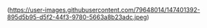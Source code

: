 (https://user-images.githubusercontent.com/79648014/147401392-895d5b95-d5f2-44f3-9780-5663a8b23adc.jpeg)
